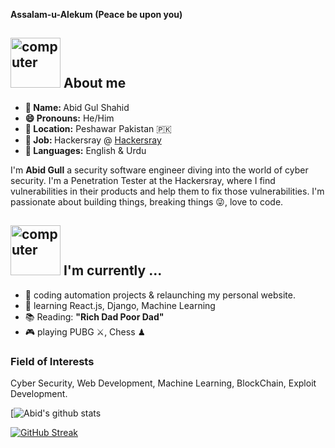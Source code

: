 **Assalam-u-Alekum (Peace be upon you)**

<h2><img src="https://thumbs.gfycat.com/AcrobaticMatureGazelle.webp" alt="computer" width="80"> About me </h2>

<div >
                            
<ul>
  <li><b>👤 Name: </b> Abid Gul Shahid</li>
  <li><b>😄 Pronouns:</b>  He/Him</li>
  <li><b>📍 Location:</b> Peshawar Pakistan 🇵🇰 </li>
  <li><b>💼 Job: </b>Hackersray @ <a href="hackersray.com">Hackersray</a></li>
  <li><b>📣 Languages:</b> English & Urdu</li>
</ul>

  <p>I'm <b>Abid Gull</b>  a security software engineer  diving into the world of cyber security. I'm a Penetration Tester at the Hackersray, 
  where I find vulnerabilities in their products and help them to fix those vulnerabilities. I'm passionate about building things, breaking things 😜, love to code.
</p>

</div>
 

    

<h2><img src="https://thumbs.gfycat.com/ScaryCreamyGlobefish.webp" alt="computer" width="80"> I'm currently ...</h2>

- 🔭 coding automation projects & relaunching my personal website.
- 🌱 learning React.js, Django, Machine Learning
- 📚 Reading: **"Rich Dad Poor Dad"**
- 🎮 playing PUBG ⚔, Chess ♟ 

### Field of Interests
Cyber Security, Web Development, Machine Learning, BlockChain, Exploit Development.



[![Abid's github stats](https://github-readme-stats.vercel.app/api?username=silencemind&show_icons=true&theme=radical)

[![GitHub Streak](https://github-readme-streak-stats.herokuapp.com/?user=silencemind)](https://git.io/streak-stats)


  



